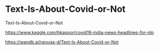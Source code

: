 # Text-Is-About-Covid-or-Not
Text-Is-About-Covid-or-Not

https://www.kaggle.com/hkapoor/covid19-india-news-headlines-for-nlp

https://wandb.ai/ranuga-d/Text-Is-About-Covid-or-Not
